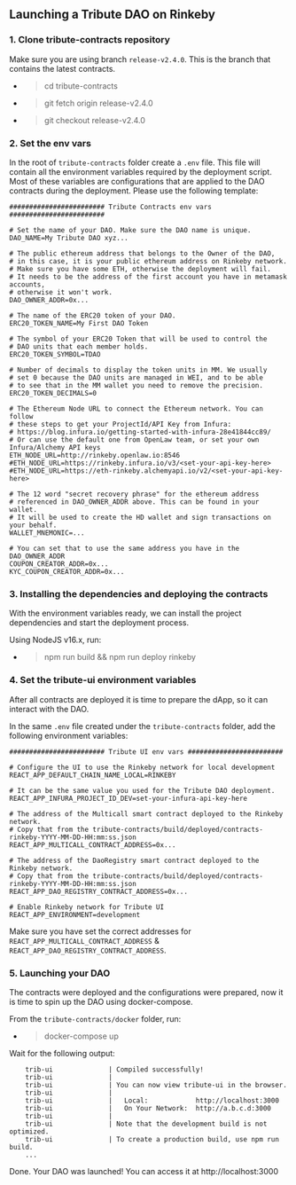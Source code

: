## Launching a Tribute DAO on Rinkeby

### 1. Clone tribute-contracts repository

Make sure you are using branch `release-v2.4.0`. This is the branch that contains the latest contracts.

- > cd tribute-contracts
- > git fetch origin release-v2.4.0
- > git checkout release-v2.4.0

### 2. Set the env vars

In the root of `tribute-contracts` folder create a `.env` file. This file will contain all the environment variables required by the deployment script. Most of these variables are configurations that are applied to the DAO contracts during the deployment. Please use the following template:

```
######################## Tribute Contracts env vars ########################

# Set the name of your DAO. Make sure the DAO name is unique.
DAO_NAME=My Tribute DAO xyz...

# The public ethereum address that belongs to the Owner of the DAO,
# in this case, it is your public ethereum address on Rinkeby network.
# Make sure you have some ETH, otherwise the deployment will fail.
# It needs to be the address of the first account you have in metamask accounts,
# otherwise it won't work.
DAO_OWNER_ADDR=0x...

# The name of the ERC20 token of your DAO.
ERC20_TOKEN_NAME=My First DAO Token

# The symbol of your ERC20 Token that will be used to control the
# DAO units that each member holds.
ERC20_TOKEN_SYMBOL=TDAO

# Number of decimals to display the token units in MM. We usually
# set 0 because the DAO units are managed in WEI, and to be able
# to see that in the MM wallet you need to remove the precision.
ERC20_TOKEN_DECIMALS=0

# The Ethereum Node URL to connect the Ethereum network. You can follow
# these steps to get your ProjectId/API Key from Infura:
# https://blog.infura.io/getting-started-with-infura-28e41844cc89/
# Or can use the default one from OpenLaw team, or set your own Infura/Alchemy API keys
ETH_NODE_URL=http://rinkeby.openlaw.io:8546
#ETH_NODE_URL=https://rinkeby.infura.io/v3/<set-your-api-key-here>
#ETH_NODE_URL=https://eth-rinkeby.alchemyapi.io/v2/<set-your-api-key-here>

# The 12 word "secret recovery phrase" for the ethereum address
# referenced in DAO_OWNER_ADDR above. This can be found in your wallet.
# It will be used to create the HD wallet and sign transactions on your behalf.
WALLET_MNEMONIC=...

# You can set that to use the same address you have in the DAO_OWNER_ADDR
COUPON_CREATOR_ADDR=0x...
KYC_COUPON_CREATOR_ADDR=0x...
```

### 3. Installing the dependencies and deploying the contracts

With the environment variables ready, we can install the project dependencies and start the deployment process.

Using NodeJS v16.x, run:

- > npm run build && npm run deploy rinkeby

### 4. Set the tribute-ui environment variables

After all contracts are deployed it is time to prepare the dApp, so it can interact with the DAO.

In the same `.env` file created under the `tribute-contracts` folder, add the following environment variables:

```
######################## Tribute UI env vars ########################

# Configure the UI to use the Rinkeby network for local development
REACT_APP_DEFAULT_CHAIN_NAME_LOCAL=RINKEBY

# It can be the same value you used for the Tribute DAO deployment.
REACT_APP_INFURA_PROJECT_ID_DEV=set-your-infura-api-key-here

# The address of the Multicall smart contract deployed to the Rinkeby network.
# Copy that from the tribute-contracts/build/deployed/contracts-rinkeby-YYYY-MM-DD-HH:mm:ss.json
REACT_APP_MULTICALL_CONTRACT_ADDRESS=0x...

# The address of the DaoRegistry smart contract deployed to the Rinkeby network.
# Copy that from the tribute-contracts/build/deployed/contracts-rinkeby-YYYY-MM-DD-HH:mm:ss.json
REACT_APP_DAO_REGISTRY_CONTRACT_ADDRESS=0x...

# Enable Rinkeby network for Tribute UI
REACT_APP_ENVIRONMENT=development
```

Make sure you have set the correct addresses for `REACT_APP_MULTICALL_CONTRACT_ADDRESS` & `REACT_APP_DAO_REGISTRY_CONTRACT_ADDRESS`.

### 5. Launching your DAO

The contracts were deployed and the configurations were prepared, now it is time to spin up the DAO using docker-compose.

From the `tribute-contracts/docker` folder, run:

- > docker-compose up

Wait for the following output:

```
    trib-ui              | Compiled successfully!
    trib-ui              |
    trib-ui              | You can now view tribute-ui in the browser.
    trib-ui              |
    trib-ui              |   Local:            http://localhost:3000
    trib-ui              |   On Your Network:  http://a.b.c.d:3000
    trib-ui              |
    trib-ui              | Note that the development build is not optimized.
    trib-ui              | To create a production build, use npm run build.
    ...
```

Done. Your DAO was launched! You can access it at http://localhost:3000
